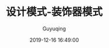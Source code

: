 ---
title: 设计模式-装饰器模式
date: 2019-12-16 16:49:00
tags:
    - 设计模式
categories: 设计模式
author: Guyuqing
copyright: true
comments: false
---